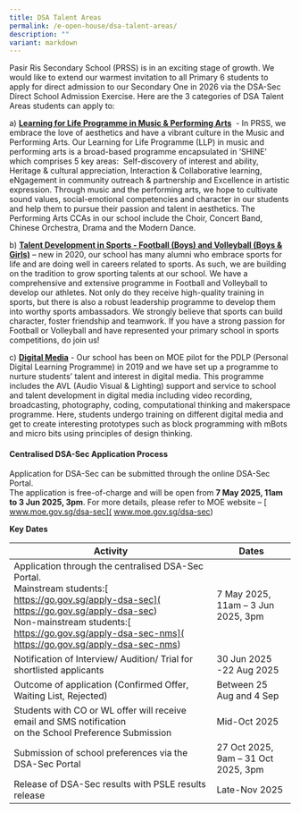 ```yaml
---
title: DSA Talent Areas
permalink: /e-open-house/dsa-talent-areas/
description: ""
variant: markdown
---
```

Pasir Ris Secondary School (PRSS) is in an exciting stage of growth. We would like to extend our warmest invitation to all Primary 6 students to apply for direct admission to our Secondary One in 2026 via the DSA-Sec Direct School Admission Exercise.&nbsp;Here are the 3 categories of DSA Talent Areas students can apply to:

a)&nbsp;**[Learning for Life Programme in Music &amp; Performing Arts](/useful-links/direct-school-admission-dsa/dsa-llp-in-music-and-performing-arts/)**&nbsp; - In PRSS, we embrace the love of aesthetics and have a vibrant culture in the Music and Performing Arts. Our Learning for Life Programme (LLP) in music and performing arts is a broad-based programme encapsulated in ‘SHINE’ which comprises 5 key areas:&nbsp; Self-discovery of interest and ability, Heritage &amp; cultural appreciation, Interaction &amp; Collaborative learning, eNgagement in community outreach &amp; partnership and Excellence in artistic expression. Through music and the performing arts, we hope to cultivate sound values, social-emotional competencies and character in our students and help them to pursue their passion and talent in aesthetics. The Performing Arts CCAs in our school include the Choir, Concert Band, Chinese Orchestra, Drama and the Modern Dance.&nbsp;

b)&nbsp;**[Talent Development in Sports - Football (Boys) and Volleyball (Boys &amp; Girls)](/useful-links/direct-school-admission-dsa/dsa-talent-development-in-sports/)**&nbsp;– new in 2020, our school has many alumni who embrace sports for life and are doing well in careers related to sports. As such, we are building on the tradition to grow sporting talents at our school. We have a comprehensive and extensive programme in Football and Volleyball to develop our athletes. Not only do they receive high-quality training in sports, but there is also a robust leadership programme to develop them into worthy sports ambassadors. We strongly believe that sports can build character, foster friendship and teamwork.&nbsp;If you have a strong passion for Football or Volleyball and have represented your primary school in sports competitions, do join us!

c)&nbsp;**[Digital Media](/useful-links/direct-school-admission-dsa/dsa-digital-media/)** - Our school has been on MOE pilot for the PDLP (Personal Digital Learning Programme) in 2019 and we have set up a programme to nurture students’ talent and interest in digital media. This programme includes the AVL (Audio Visual &amp; Lighting) support and service to school and talent development in digital media including video recording, broadcasting, photography, coding, computational thinking and makerspace programme. Here, students undergo training on different digital media and get to create interesting prototypes such as block programming with mBots and micro bits using principles of design thinking.

#### **Centralised DSA-Sec Application Process**

Application for DSA-Sec can be submitted through the online DSA-Sec Portal.<br> The application is free-of-charge and will be open from **7 May 2025, 11am to 3 Jun 2025, 3pm**. For more details, please refer to MOE website – [ www.moe.gov.sg/dsa-sec]( www.moe.gov.sg/dsa-sec)<br> 

**Key Dates**


| Activity | Dates |
| -------- | -------- |
| Application through the centralised DSA-Sec Portal. <br>Mainstream students:[ https://go.gov.sg/apply-dsa-sec]( https://go.gov.sg/apply-dsa-sec)<br> Non-mainstream students:[ https://go.gov.sg/apply-dsa-sec-nms]( https://go.gov.sg/apply-dsa-sec-nms) | 7 May 2025, 11am – 3 Jun 2025, 3pm     |
|Notification of Interview/ Audition/ Trial for shortlisted applicants|30 Jun 2025 -22 Aug 2025|
|Outcome of application (Confirmed Offer, Waiting List, Rejected)|Between 25 Aug and 4 Sep|
|Students with CO or WL offer will receive email and SMS notification<br> on the School Preference Submission|Mid-Oct 2025|
|Submission of school preferences via the DSA-Sec Portal|27 Oct 2025, 9am – 31 Oct 2025, 3pm|
|Release of DSA-Sec results with PSLE results release|Late-Nov 2025|